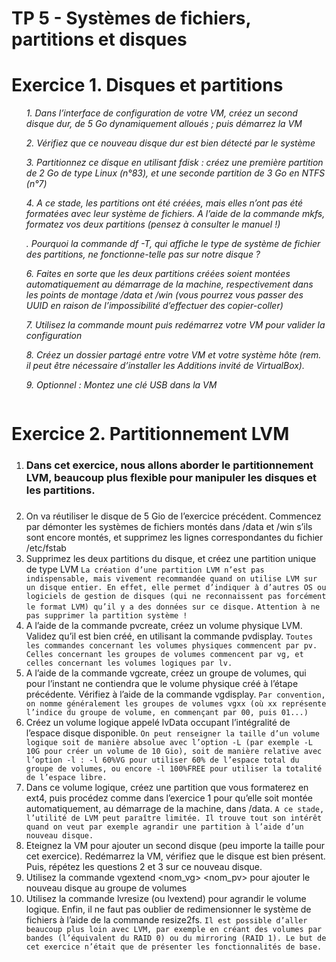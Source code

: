# TP 5 - Systèmes de fichiers, partitions et disques

<h1>Exercice 1. Disques et partitions</h1>

<ol>

*1. Dans l’interface de configuration de votre VM, créez un second disque dur, de 5 Go dynamiquement
alloués ; puis démarrez la VM*

*2. Vérifiez que ce nouveau disque dur est bien détecté par le système*

*3. Partitionnez ce disque en utilisant fdisk : créez une première partition de 2 Go de type Linux (n°83),
et une seconde partition de 3 Go en NTFS (n°7)*

*4. A ce stade, les partitions ont été créées, mais elles n’ont pas été formatées avec leur système de fichiers.
A l’aide de la commande mkfs, formatez vos deux partitions (pensez à consulter le manuel !)*

*. Pourquoi la commande df -T, qui affiche le type de système de fichier des partitions, ne fonctionne-telle
pas sur notre disque ?*

*6. Faites en sorte que les deux partitions créées soient montées automatiquement au démarrage de la
machine, respectivement dans les points de montage /data et /win (vous pourrez vous passer des
UUID en raison de l’impossibilité d’effectuer des copier-coller)*

*7. Utilisez la commande mount puis redémarrez votre VM pour valider la configuration*

*8. Créez un dossier partagé entre votre VM et votre système hôte (rem. il peut être nécessaire d’installer
les Additions invité de VirtualBox).*

*9. Optionnel : Montez une clé USB dans la VM*

```bash
```

</ol>

<h1>Exercice 2. Partitionnement LVM</h1>

<ol>
  
<li><h3>Dans cet exercice, nous allons aborder le partitionnement LVM, beaucoup plus flexible pour manipuler
les disques et les partitions.<h3></li

1. On va réutiliser le disque de 5 Gio de l’exercice précédent. Commencez par démonter les systèmes de
fichiers montés dans /data et /win s’ils sont encore montés, et supprimez les lignes correspondantes
du fichier /etc/fstab
2. Supprimez les deux partitions du disque, et créez une partition unique de type LVM
`La création d’une partition LVM n’est pas indispensable, mais vivement recommandée quand
on utilise LVM sur un disque entier. En effet, elle permet d’indiquer à d’autres OS ou logiciels de
gestion de disques (qui ne reconnaissent pas forcément le format LVM) qu’il y a des données sur
ce disque.`
`Attention à ne pas supprimer la partition système !`
3. A l’aide de la commande pvcreate, créez un volume physique LVM. Validez qu’il est bien créé, en
utilisant la commande pvdisplay.
`Toutes les commandes concernant les volumes physiques commencent par pv. Celles concernant
les groupes de volumes commencent par vg, et celles concernant les volumes logiques par lv.`
4. A l’aide de la commande vgcreate, créez un groupe de volumes, qui pour l’instant ne contiendra que
le volume physique créé à l’étape précédente. Vérifiez à l’aide de la commande vgdisplay.
`Par convention, on nomme généralement les groupes de volumes vgxx (où xx représente l’indice
du groupe de volume, en commençant par 00, puis 01...)`
5. Créez un volume logique appelé lvData occupant l’intégralité de l’espace disque disponible.
`On peut renseigner la taille d’un volume logique soit de manière absolue avec l’option -L (par
exemple -L 10G pour créer un volume de 10 Gio), soit de manière relative avec l’option -l : -l
60%VG pour utiliser 60% de l’espace total du groupe de volumes, ou encore -l 100%FREE pour
utiliser la totalité de l’espace libre.`
6. Dans ce volume logique, créez une partition que vous formaterez en ext4, puis procédez comme dans
l’exercice 1 pour qu’elle soit montée automatiquement, au démarrage de la machine, dans /data.
`A ce stade, l’utilité de LVM peut paraître limitée. Il trouve tout son intérêt quand on veut par
exemple agrandir une partition à l’aide d’un nouveau disque.`
7. Eteignez la VM pour ajouter un second disque (peu importe la taille pour cet exercice). Redémarrez
la VM, vérifiez que le disque est bien présent. Puis, répétez les questions 2 et 3 sur ce nouveau disque.
8. Utilisez la commande vgextend <nom_vg> <nom_pv> pour ajouter le nouveau disque au groupe de
volumes
9. Utilisez la commande lvresize (ou lvextend) pour agrandir le volume logique. Enfin, il ne faut pas
oublier de redimensionner le système de fichiers à l’aide de la commande resize2fs.
`Il est possible d’aller beaucoup plus loin avec LVM, par exemple en créant des volumes par
bandes (l’équivalent du RAID 0) ou du mirroring (RAID 1). Le but de cet exercice n’était que de
présenter les fonctionnalités de base.`

```bash
```

</ol>



